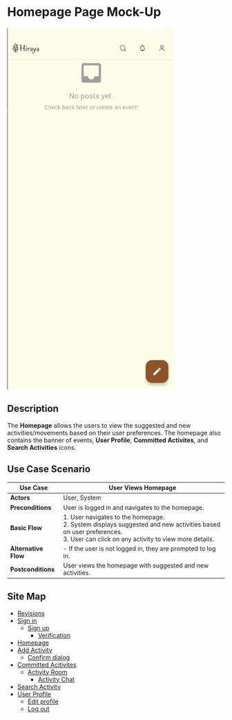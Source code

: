 # Homepage Page Mock-Up
![sign-in.png](https://github.com/jbcabs14/Hiraya/blob/main/img/homepage.png)
## Description
The **Homepage** allows the users to view the suggested and new activities/movements based on their user preferences. The homepage also contains the banner of events, **User Profile**, **Committed Activites**, and **Search Activities** icons.

## Use Case Scenario

| Use Case        | User Views Homepage                                                                    |
|-----------------|----------------------------------------------------------------------------------------|
| **Actors**      | User, System                                                                           |
| **Preconditions** | User is logged in and navigates to the homepage.                                      |
| **Basic Flow**  | 1. User navigates to the homepage.<br> 2. System displays suggested and new activities based on user preferences.<br> 3. User can click on any activity to view more details.                                 |
| **Alternative Flow** | - If the user is not logged in, they are prompted to log in.                      |
| **Postconditions** | User views the homepage with suggested and new activities.                           |

## Site Map

- [Revisions](https://github.com/jbcabs14/Hiraya/blob/main/README.md)
- [Sign in](sign-in.md)
  * [Sign up](sign-up.md)
    * [Verification](verification.md)
- [Homepage](homepage.md)
- [Add Activity](add-activity.md)
   * [Confirm dialog](confirm-dialog.md)
- [Committed Acitivites](committed-activities.md)
  * [Activity Room](activity-room.md)
    * [Activity Chat](activity-chat.md)
- [Search Activity](search-activity.md)
- [User Profile](user-profile.md)
  * [Edit profile](edit-profile.md)
  * [Log out](log-out.md)

